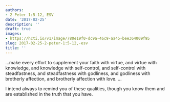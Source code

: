 ```yaml
---
authors:
- 2 Peter 1:5-12, ESV
date: '2017-02-25'
description: ''
draft: true
images:
- https://hcti.io/v1/image/780e19f0-dc9a-46c9-aa45-bee364009f95
slug: 2017-02-25-2-peter-1:5-12,-esv
title: ''
---
```


...make every effort to 
supplement your faith with virtue, 
and virtue with knowledge, 
and knowledge with self-control, 
and self-control with steadfastness, 
and steadfastness with godliness, 
and godliness with brotherly affection, 
and brotherly affection with love. ...

I intend always to remind you of these qualities, though you know them and are established in the truth that you have.